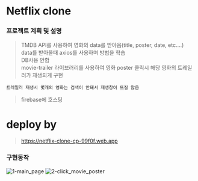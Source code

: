 # Netflix clone

### 프로젝트 계획 및 설명

> TMDB API를 사용하여 영화의 data를 받아옴(title, poster, date, etc....)<br/>
> data를 받아올때 axios를 사용하며 방법을 학습<br/>
> DB사용 안함<br/>
> movie-trailer 라이브러리를 사용하여 영화 poster 클릭시 해당 영화의 트레일러가 재생되게 구현<br/>

    트레일러 재생시 몇개의 영화는 검색이 안돼서 재생창이 뜨질 않음

> firebase에 호스팅<br/>

# deploy by

> https://netflix-clone-cp-99f0f.web.app

### 구현동작

![1-main_page](./README_IMAGE/1-main_page.png)
![2-click_movie_poster](./README_IMAGE/2-click_movie_poster.png)
